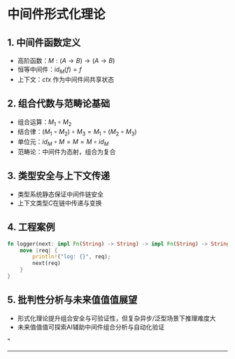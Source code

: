 ﻿# 中间件形式化理论

## 1. 中间件函数定义

- 高阶函数：$M: (A \to B) \to (A \to B)$
- 恒等中间件：$\text{id}_M(f) = f$
- 上下文：$ctx$ 作为中间件间共享状态

## 2. 组合代数与范畴论基础

- 组合运算：$M_1 \circ M_2$
- 结合律：$(M_1 \circ M_2) \circ M_3 = M_1 \circ (M_2 \circ M_3)$
- 单位元：$id_M \circ M = M = M \circ id_M$
- 范畴论：中间件为态射，组合为复合

## 3. 类型安全与上下文传递

- 类型系统静态保证中间件链安全
- 上下文类型$C$在链中传递与变换

## 4. 工程案例

```rust
fn logger(next: impl Fn(String) -> String) -> impl Fn(String) -> String {
    move |req| {
        println!("log: {}", req);
        next(req)
    }
}
```

## 5. 批判性分析与未来值值值展望

- 形式化理论提升组合安全与可验证性，但复杂异步/泛型场景下推理难度大
- 未来值值值可探索AI辅助中间件组合分析与自动化验证

"

---
